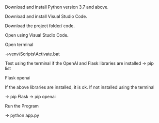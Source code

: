 

Download and install  Python version 3.7 and above.

Download and install Visual Studio Code. 

Download the project folder/ code.

Open using Visual Studio Code.

Open terminal  

->venv\Scripts\Activate.bat

Test using the terminal if the OpenAI and Flask libraries are installed
-> pip list 

Flask
openai

If the above libraries are installed, it is ok. If not installed using the terminal 

-> pip Flask
-> pip openai

Run the Program 

-> python app.py

